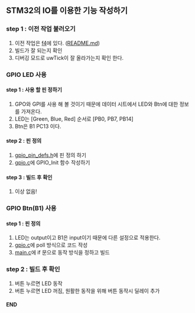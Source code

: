 ## STM32의 IO를 이용한 기능 작성하기

### step 1 : 이전 작업 불러오기
1. 이전 작업은 [f4](../f4/)에 있다. ([README.md](../f4/README.md))  
2. 빌드가 잘 되는지 확인
3. 디버깅 모드로 uwTick이 잘 올라가는지 확인 한다.

### GPIO LED 사용

#### step 1 : 사용 할 핀 정하기
1. GPO와 GPI를 사용 해 볼 것이기 때문에 데이터 시트에서 LED와 Btn에 대한 정보를 가져온다.
2. LED는 [Green, Blue, Red] 순서로 [PB0, PB7, PB14]
3. Btn은 B1 PC13 이다.

#### step 2 : 핀 정의
1. [gpio_pin_defs.h](Core/Inc/gpio_pin_defs.h)에 핀 정의 하기
2. [gpio.c](Core/Src/gpio.c)에 GPIO_Init 함수 작성하기

#### step 3 : 빌드 후 확인
1. 이상 없음!


### GPIO Btn(B1) 사용

#### step 1 : 핀 정의
1. LED는 output이고 B1은 input이기 때문에 다른 설정으로 적용한다.
2. [gpio.c](Core/Src/gpio.c)에 poll 방식으로 코드 작성
3. [main.c](Core/Src/main.c)에 if 문으로 동작 방식을 정하고 빌드

### step 2 : 빌드 후 확인
1. 버튼 누르면 LED 동작
2. 버튼 누르면 LED 꺼짐, 원활한 동작을 위해 버튼 동작시 딜레이 추가

#### END